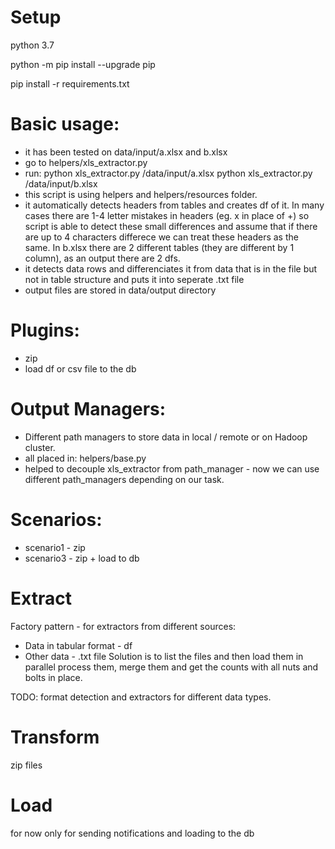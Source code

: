 # Setup

python 3.7

python -m pip install --upgrade pip

pip install -r requirements.txt

# Basic usage:
- it has been tested on data/input/a.xlsx and b.xlsx
- go to helpers/xls_extractor.py
- run: 
	python xls_extractor.py /data/input/a.xlsx
	python xls_extractor.py /data/input/b.xlsx
- this script is using helpers and helpers/resources folder.
- it automatically detects headers from tables and creates df of it. In many cases there are 1-4 letter mistakes in headers (eg. x in place of +) so script is able to detect these small differences and assume that if there are up to 4 characters differece we can treat these headers as the same. In b.xlsx there are 2 different tables (they are different by 1 column), as an output there are 2 dfs.
- it detects data rows and differenciates it from data that is in the file but not in table structure and puts it into seperate .txt file
- output files are stored in data/output directory

# Plugins:
- zip
- load df or csv file to the db

# Output Managers:
- Different path managers to store data in local / remote or on Hadoop cluster.
- all placed in: helpers/base.py
- helped to decouple xls_extractor from path_manager - now we can use different path_managers depending on our task.

# Scenarios:
- scenario1 - zip
- scenario3 - zip + load to db 

# Extract
Factory pattern - for extractors from different sources:
- Data in tabular format - df
- Other data - .txt file
Solution is to list the files and then load them in parallel process them, merge them and get the counts with all nuts and bolts in place.

TODO: format detection and extractors for different data types.

# Transform
zip files

# Load
for now only for sending notifications and loading to the db
